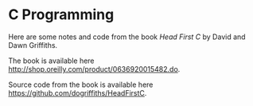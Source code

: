 # C Programming
Here are some notes and code from the book *Head First C* by David and Dawn Griffiths. 

The book is available here http://shop.oreilly.com/product/0636920015482.do. 

Source code from the book is available here https://github.com/dogriffiths/HeadFirstC.
